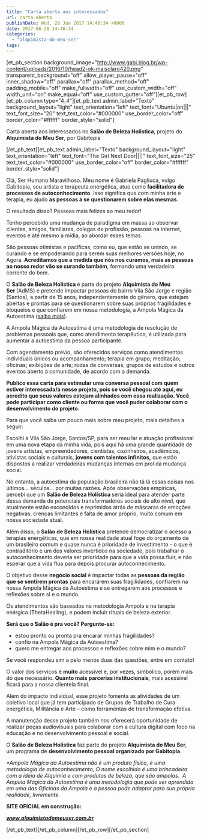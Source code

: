 ```yaml
---
title: "Carta aberta aos interessados"
url: carta-aberta
publishDate: Wed, 28 Jun 2017 14:46:34 +0000
date: 2017-06-28 14:46:34
categories: 
  - "alquimista-do-meu-ser"
tags: 
---
```

[et_pb_section background_image="http://www.gabi.blog.br/wp-content/uploads/2016/10/head2-ok-maisclaro420.png" transparent_background="off" allow_player_pause="off" inner_shadow="off" parallax="off" parallax_method="off" padding_mobile="off" make_fullwidth="off" use_custom_width="off" width_unit="on" make_equal="off" use_custom_gutter="off"][et_pb_row][et_pb_column type="4_4"][et_pb_text admin_label="Texto" background_layout="light" text_orientation="left" text_font="Ubuntu|on|||" text_font_size="20" text_text_color="#000000" use_border_color="off" border_color="#ffffff" border_style="solid"]
<p class="m_935101855584038252p1"><span class="m_935101855584038252s1">Carta aberta aos interessados no <strong>Salão de Beleza Holística</strong>, projeto do <strong>Alquimista do Meu Ser</strong>, por Gabitopia</span></p>
[/et_pb_text][et_pb_text admin_label="Texto" background_layout="light" text_orientation="left" text_font="The Girl Next Door||||" text_font_size="25" text_text_color="#000000" use_border_color="off" border_color="#ffffff" border_style="solid"]
<p class="m_935101855584038252p1"><span class="m_935101855584038252s2">Olá, Ser Humano Maravilhoso. Meu nome é Gabriela Pagliuca, vulgo Gabitopia, sou artista e terapeuta energética, atuo como <strong>facilitadora de processos de autoconhecimento</strong>. Isso significa que com minha arte e terapia, eu ajudo <strong>as pessoas a se questionarem sobre elas mesmas</strong>.</span></p>
<p class="m_935101855584038252p1"><span class="m_935101855584038252s2">O resultado disso? Pessoas mais felizes ao meu redor!</span></p>
<p class="m_935101855584038252p1"><span class="m_935101855584038252s2">Tenho percebido uma mudança de paradigma em massa ao observar clientes, amigos, familiares, colegas de profissão, pessoas na internet, eventos e até mesmo a mídia, ao abordar esses temas.</span></p>
<p class="m_935101855584038252p1"><span class="m_935101855584038252s2">São pessoas otimistas e pacíficas, como eu, que estão se unindo, se curando e se empoderando para serem suas melhores versões hoje, no Agora. <strong>Acreditamos que a medida que nós nos curamos, mais as pessoas ao nosso redor vão se curando também</strong>, formando uma verdadeira corrente do bem.</span></p>
<p class="m_935101855584038252p1"><span class="m_935101855584038252s2">O </span><strong><span class="m_935101855584038252s1">Salão de Beleza Holística </span></strong><span class="m_935101855584038252s2">é parte do projeto </span><strong><span class="m_935101855584038252s1">Alquimista do Meu Ser </span></strong><span class="m_935101855584038252s2">(AdMS) e pretende impactar pessoas do bairro Vila São Jorge e região (Santos), a partir de 15 anos, independentemente do gênero, que estejam abertas e prontas para se questionarem sobre suas próprias fragilidades e bloqueios e que confiarem em nossa metodologia, a Ampola Mágica da Autoestima (<span class="m_935101855584038252s3"><a href="http://www.gabi.blog.br/sgqp/" target="_blank" data-saferedirecturl="https://www.google.com/url?hl=pt-BR&amp;q=http://www.gabi.blog.br/sgqp/&amp;source=gmail&amp;ust=1498780382101000&amp;usg=AFQjCNHFpdg-E_5Hn4wVg8FQ3vCoWG30Og">saiba mais</a></span>).</span></p>
<p class="m_935101855584038252p1"><span class="m_935101855584038252s2">A Ampola Mágica da Autoestima é uma metodologia de resolução de problemas pessoais que, como atendimento terapêutico, é utilizada para aumentar a autoestima da pessoa participante.<span class="m_935101855584038252Apple-converted-space"> </span></span></p>
<p class="m_935101855584038252p1"><span class="m_935101855584038252s2">Com agendamento prévio, são oferecidos serviços como atendimentos individuais únicos ou acompanhamento; terapia em grupo; meditação; oficinas; exibições de arte; rodas de conversas; grupos de estudos e outros eventos aberto à comunidade, de acordo com a demanda.</span></p>
<p class="m_935101855584038252p1"><strong><span class="m_935101855584038252s1">Publico essa carta para estimular uma conversa pessoal com quem estiver interessada/a nesse projeto, pois se você chegou até aqui, eu acredito que seus valores estejam alinhados com essa realização. Você pode participar como cliente ou forma que você puder colaborar com o desenvolvimento do projeto.<span class="m_935101855584038252Apple-converted-space"> </span></span></strong></p>
<p class="m_935101855584038252p1"><span class="m_935101855584038252s2">Para que você saiba um pouco mais sobre meu projeto, mais detalhes a seguir:</span></p>
<p class="m_935101855584038252p1"><span class="m_935101855584038252s2">Escolhi a Vila São Jorge, Santos/SP, para ser meu lar e atuação profissional em uma nova etapa da minha vida, pois aqui há uma grande quantidade de jovens artistas, empreendedores, cientistas, cozinheiros, acadêmicos, ativistas sociais e culturais, <strong>jovens com </strong></span><strong><span class="m_935101855584038252s1">talentos infinitos</span></strong><span class="m_935101855584038252s2"><strong>,</strong> que estão dispostos a realizar verdadeiras mudanças internas em prol da mudança social.</span></p>
<p class="m_935101855584038252p1"><span class="m_935101855584038252s2">No entanto, a autoestima da população brasileira não tá lá essas coisas nos últimos… séculos… por muitas razões. Após observações empíricas, percebi que um <strong>Salão de Beleza Holística </strong>seria ideal para atender parte dessa demanda de potenciais transformadores sociais de alto nível, que atualmente estão escondidos e reprimidos atrás de máscaras de emoções negativas, crenças limitantes e falta de amor próprio, muito comum em nossa sociedade atual.</span></p>
<p class="m_935101855584038252p1"><span class="m_935101855584038252s2">Além disso, o <strong>Salão de Beleza Holística</strong> pretende democratizar o acesso a terapias energéticas, que em nossa realidade atual foge do orçamento de um brasileiro comum e quase nunca é prioridade de investimento - o que é contraditório e um dos valores invertidos na sociedade, pois trabalhar o autoconhecimento deveria ser prioridade para que a vida possa fluir, e não esperar que a vida flua para depois procurar autoconhecimento.<span class="m_935101855584038252Apple-converted-space"> </span></span></p>
<p class="m_935101855584038252p1"><span class="m_935101855584038252s2">O objetivo desse <strong>negócio social</strong> é impactar todas as <strong>pessoas da região que se sentirem prontas</strong> para encararem suas fragilidades, confiarem na nossa </span><span class="m_935101855584038252s1">Ampola Mágica da Autoestima</span><span class="m_935101855584038252s2"> e se entregarem aos processos e reflexões sobre si e o mundo.<span class="m_935101855584038252Apple-converted-space"> </span></span></p>
<p class="m_935101855584038252p1"><span class="m_935101855584038252s2">Os atendimentos são baseados na metodologia Ampola e na terapia enérgica (ThetaHealing), e podem incluir rituais de beleza exterior.<span class="m_935101855584038252Apple-converted-space"> </span></span></p>
<p class="m_935101855584038252p1"><strong><span class="m_935101855584038252s1">Será que o Salão é pra você? </span></strong><strong><span class="m_935101855584038252s1">Pergunte-se:<span class="m_935101855584038252Apple-converted-space"> </span></span></strong></p>

<ul class="m_935101855584038252ul1">
	<li class="m_935101855584038252li1"><span class="m_935101855584038252s1">estou pronto ou pronta pra encarar minhas fragilidades?</span></li>
	<li class="m_935101855584038252li1"><span class="m_935101855584038252s1">confio na Ampola Mágica da Autoestima?</span></li>
	<li class="m_935101855584038252li1"><span class="m_935101855584038252s1">quero me entregar aos processos e reflexões sobre mim e o mundo?</span></li>
</ul>
<p class="m_935101855584038252p1"><span class="m_935101855584038252s1">Se você respondeu sim a pelo menos duas das questões, entre em contato!</span></p>
<p class="m_935101855584038252p1"><span class="m_935101855584038252s2">O valor dos serviços é <strong>muito</strong> acessível e, por vezes, simbólico, porém mais do que necessário. <strong>Quanto mais parcerias institucionais</strong>, mais acessível ficará para a nossa clientela final.</span></p>
<p class="m_935101855584038252p1"><span class="m_935101855584038252s2">Além do impacto individual, esse projeto fomenta as atividades de um coletivo local que já tem participado de Grupos de Trabalho de Cura energética, Militância e Arte – como ferramentas de transformação efetiva.<span class="m_935101855584038252Apple-converted-space"> </span></span></p>
<p class="m_935101855584038252p1"><span class="m_935101855584038252s2">A manutenção desse projeto também nos oferecerá oportunidade de realizar peças audiovisuais para colaborar com a cultura digital com foco na educação e no desenvolvimento pessoal e social.</span></p>
<p class="m_935101855584038252p1"><span class="m_935101855584038252s2">O </span><span class="m_935101855584038252s1"><strong>Salão de Beleza Holística</strong> </span><span class="m_935101855584038252s2">faz parte do projeto </span><strong><span class="m_935101855584038252s1">Alquimista do Meu Ser</span></strong><span class="m_935101855584038252s2">, um programa de <strong>desenvolvimento pessoal organizado por Gabitopia</strong>.</span></p>
<p class="m_935101855584038252p1"></p>
<p class="m_935101855584038252p1"><em><span class="m_935101855584038252s5">*Ampola Mágica da Autoestima não é um produto físico, é uma metodologia de autoconhecimento, O nome escolhido é uma brincadeira com a ideia de Alquimia e com produtos de beleza, que são ampolas.<span class="m_935101855584038252Apple-converted-space">  </span></span><span class="m_935101855584038252s5">A Ampola Mágica da Autoestima é uma metodologia que pode ser aprendida em uma das Oficinas da Ampola e a pessoa pode adaptar para sua própria realidade, livremente.</span></em></p>
<p class="m_935101855584038252p1"></p>
<p class="m_935101855584038252p1"><strong><span class="m_935101855584038252s1">SITE OFICIAL em construção:</span><span class="m_935101855584038252s2">  </span></strong></p>
<p class="m_935101855584038252p1"><strong><em><span class="m_935101855584038252s2"><a href="http://www.alquimistadomeuser.com.br/" target="_blank" data-saferedirecturl="https://www.google.com/url?hl=pt-BR&amp;q=http://www.alquimistadomeuser.com.br/&amp;source=gmail&amp;ust=1498780382101000&amp;usg=AFQjCNFPVjQVKHOSHPHAfkgRhgisYUhnAw">www.alquimistadomeuser.com.br</a></span></em></strong></p>
[/et_pb_text][/et_pb_column][/et_pb_row][/et_pb_section]
